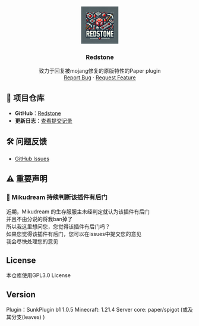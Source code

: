 <!-- PROJECT LOGO -->
<br />
<div align="center">
  <a href="https://github.com/oneachina/Redstone/">
    <img src="logo.png" alt="Logo" width="100" height="100">
  </a>

<h3 align="center">Redstone</h3>

  <p align="center">
    致力于回复被mojang修复的原版特性的Paper plugin
    <br />
    <a href="https://github.com/oneachina/Redstone/issues">Report Bug</a>
    ·
    <a href="https://github.com/oneachina/Redstone/issues">Request Feature</a>
  </p>
</div>

## 📂 项目仓库
- **GitHub**：[Redstone](https://github.com/oneachina/Redstone)
- **更新日志**：[查看提交记录](https://github.com/oneachina/Redstone/commits/main)

## 🛠 问题反馈
- [GitHub Issues](https://github.com/oneachina/Redstone/issues)

## ⚠️ 重要声明

### 🚨 Mikudream 持续判断该插件有后门
近期，Mikudream 的生存服服主未经判定就认为该插件有后门\
并且不由分说的将我ban掉了\
所以我这里想问您，您觉得该插件有后门吗？\
如果您觉得该插件有后门，您可以在issues中提交您的意见\
我会尽快处理您的意见

## License

本仓库使用GPL3.0 License

## Version

Plugin：SunkPlugin b1 1.0.5
Minecraft: 1.21.4
Server core: paper/spigot (或及其分支(leaves) )
